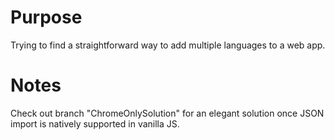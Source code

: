 # Purpose
Trying to find a straightforward way to add multiple languages to a web app.

# Notes
Check out branch "ChromeOnlySolution" for an elegant solution once JSON import is natively supported in vanilla JS.